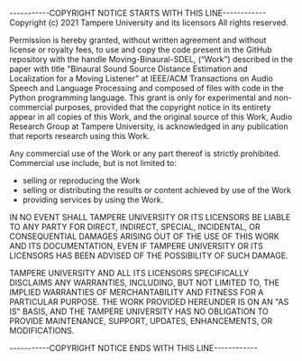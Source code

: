 -----------COPYRIGHT NOTICE STARTS WITH THIS LINE------------
Copyright (c) 2021 Tampere University and its licensors
All rights reserved.

Permission is hereby granted, without written agreement and without license or royalty fees, to use and copy the code present in the GitHub repository with the handle     Moving-Binaural-SDEL, (“Work”) described in the paper with title "Binaural Sound Source Distance Estimation and Localization for a Moving Listener" at IEEE/ACM Transactions on Audio Speech and Language Processing and composed of files with code in the Python programming language. This grant is only for experimental and non-commercial purposes, provided that the copyright notice in its entirety appear in all copies of this Work, and the original source of this Work, Audio Research Group at Tampere University, is acknowledged in any publication that reports research using this Work.

Any commercial use of the Work or any part thereof is strictly prohibited.
Commercial use include, but is not limited to:
- selling or reproducing the Work
- selling or distributing the results or content achieved by use of the Work
- providing services by using the Work.

IN NO EVENT SHALL TAMPERE UNIVERSITY OR ITS LICENSORS BE LIABLE TO
ANY PARTY FOR DIRECT, INDIRECT, SPECIAL, INCIDENTAL, OR CONSEQUENTIAL DAMAGES
ARISING OUT OF THE USE OF THIS WORK AND ITS DOCUMENTATION, EVEN IF TAMPERE
UNIVERSITY OR ITS LICENSORS HAS BEEN ADVISED OF THE POSSIBILITY
OF SUCH DAMAGE.

TAMPERE UNIVERSITY AND ALL ITS LICENSORS SPECIFICALLY DISCLAIMS
ANY WARRANTIES, INCLUDING, BUT NOT LIMITED TO, THE IMPLIED WARRANTIES OF
MERCHANTABILITY AND FITNESS FOR A PARTICULAR PURPOSE. THE WORK PROVIDED HEREUNDER
IS ON AN "AS IS" BASIS, AND THE TAMPERE UNIVERSITY HAS NO OBLIGATION
TO PROVIDE MAINTENANCE, SUPPORT, UPDATES, ENHANCEMENTS, OR MODIFICATIONS.

-----------COPYRIGHT NOTICE ENDS WITH THIS LINE------------

